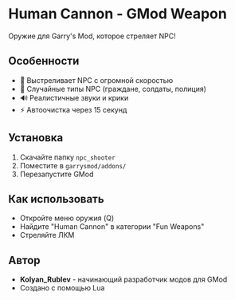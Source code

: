 # Human Cannon - GMod Weapon

Оружие для Garry's Mod, которое стреляет NPC!


## Особенности
- 🚀 Выстреливает NPC с огромной скоростью
- 🎯 Случайные типы NPC (граждане, солдаты, полиция)
- 🔊 Реалистичные звуки и крики
- ⚡ Автоочистка через 15 секунд

## Установка
1. Скачайте папку `npc_shooter`
2. Поместите в `garrysmod/addons/`
3. Перезапустите GMod

## Как использовать
- Откройте меню оружия (Q)
- Найдите "Human Cannon" в категории "Fun Weapons"
- Стреляйте ЛКМ

## Автор
- **Kolyan_Rublev** - начинающий разработчик модов для GMod
- Создано с помощью Lua
